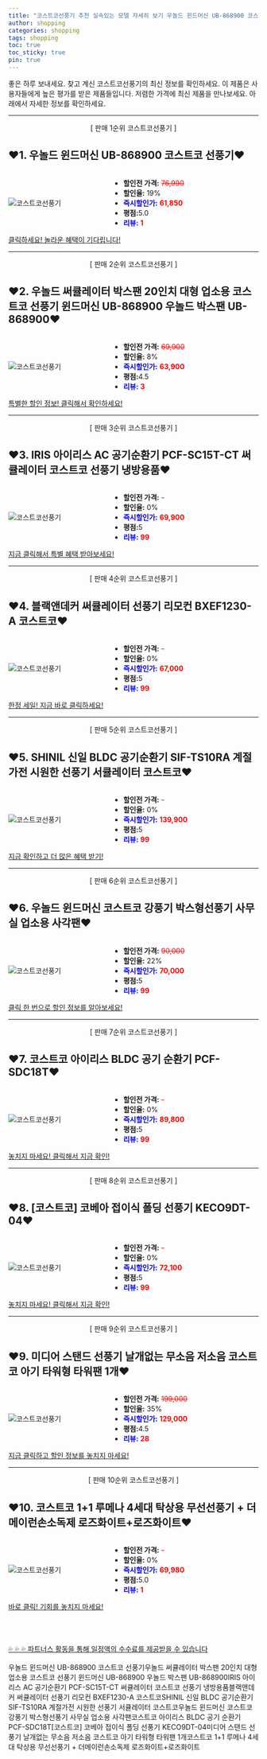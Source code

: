 ```yaml
---
title: "코스트코선풍기 추천 실속있는 모델 자세히 보기 우놀드 윈드머신 UB-868900 코스트코 선풍기"
author: shopping
categories: shopping
tags: shopping
toc: true
toc_sticky: true
pin: true
---
```

좋은 하루 보내세요. 찾고 계신 코스트코선풍기의 최신 정보를 확인하세요. 이 제품은 사용자들에게 높은 평가를 받은 제품들입니다. 저렴한 가격에 최신 제품을 만나보세요. 아래에서 자세한 정보를 확인하세요.

---
<p class="toplist" style="margin: 0 auto; display: block; width: fit-content;">[ 판매 1순위 코스트코선풍기 ]</p>

<h2><strong>❤️1. 우놀드 윈드머신 UB-868900 코스트코 선풍기❤️</strong></h2>

<div style="display: flex; align-items: center;">
    <div style="flex: 0.4;">
        <img src="https://thumbnail7.coupangcdn.com/thumbnails/remote/230x230ex/image/vendor_inventory/217b/82c8b7ccfe0f4d4cad50674d1880e1252da559b92893dbb3a3f29b3034e9.png" alt="코스트코선풍기" style="max-width: 100%;">
    </div>
    <div style="flex: 0.6; margin-left: 10px;">
        <ul>
            <li><strong>할인전 가격:</strong> <del style="color: red;">76,990</del></li>
            <li><strong>할인율:</strong> 19%</li>
            <li><span style='color:blue'><strong>즉시할인가:</strong></span> <span style='color:red'><strong>61,850</strong></span></li>
            <li><strong>평점:</strong>5.0</li>
            <li><span style='color:blue'><strong>리뷰:</strong></span> <span style='color:red'><strong>1</strong></span></li>
        </ul>
    </div>
</div>
<div class="center">
    <a href="https://selin100587001.github.io?lptag=AF9450613&subid=githubio&pageKey=8054733490&traceid=V0-153&itemId=22602907520&vendorItemId=90441765545" class="myButton">
        클릭하세요! 놀라운 혜택이 기다립니다!
    </a>
</div>


---
<p class="toplist" style="margin: 0 auto; display: block; width: fit-content;">[ 판매 2순위 코스트코선풍기 ]</p>

<h2><strong>❤️2. 우놀드 써큘레이터 박스팬 20인치 대형 업소용 코스트코 선풍기 윈드머신 UB-868900 우놀드 박스팬 UB-868900❤️</strong></h2>

<div style="display: flex; align-items: center;">
    <div style="flex: 0.4;">
        <img src="https://thumbnail10.coupangcdn.com/thumbnails/remote/230x230ex/image/vendor_inventory/39d9/5bd0ac8948bd4dffbaeafee69c0a774992d236afec82c6d9ad04cb9f86fd.jpg" alt="코스트코선풍기" style="max-width: 100%;">
    </div>
    <div style="flex: 0.6; margin-left: 10px;">
        <ul>
            <li><strong>할인전 가격:</strong> <del style="color: red;">69,900</del></li>
            <li><strong>할인율:</strong> 8%</li>
            <li><span style='color:blue'><strong>즉시할인가:</strong></span> <span style='color:red'><strong>63,900</strong></span></li>
            <li><strong>평점:</strong>4.5</li>
            <li><span style='color:blue'><strong>리뷰:</strong></span> <span style='color:red'><strong>3</strong></span></li>
        </ul>
    </div>
</div>
<div class="center">
    <a href="https://selin100587001.github.io?lptag=AF9450613&subid=githubio&pageKey=7193675097&traceid=V0-153&itemId=18168390730&vendorItemId=85317881627" class="myButton">
        특별한 할인 정보! 클릭해서 확인하세요!
    </a>
</div>


---
<p class="toplist" style="margin: 0 auto; display: block; width: fit-content;">[ 판매 3순위 코스트코선풍기 ]</p>

<h2><strong>❤️3. IRIS 아이리스 AC 공기순환기 PCF-SC15T-CT 써큘레이터 코스트코 선풍기 냉방용품❤️</strong></h2>

<div style="display: flex; align-items: center;">
    <div style="flex: 0.4;">
        <img src="https://thumbnail8.coupangcdn.com/thumbnails/remote/230x230ex/image/vendor_inventory/d9fe/a8e4a3e8ae1000bf3575b0f2e31b29a0d53f7379a5a820b8fe2a19590e9b.jpg" alt="코스트코선풍기" style="max-width: 100%;">
    </div>
    <div style="flex: 0.6; margin-left: 10px;">
        <ul>
            <li><strong>할인전 가격:</strong> <del style="color: red;">-</del></li>
            <li><strong>할인율:</strong> 0%</li>
            <li><span style='color:blue'><strong>즉시할인가:</strong></span> <span style='color:red'><strong>69,900</strong></span></li>
            <li><strong>평점:</strong>5</li>
            <li><span style='color:blue'><strong>리뷰:</strong></span> <span style='color:red'><strong>99</strong></span></li>
        </ul>
    </div>
</div>
<div class="center">
    <a href="https://selin100587001.github.io?lptag=AF9450613&subid=githubio&pageKey=8158837978&traceid=V0-153&itemId=23253477987&vendorItemId=90285877991" class="myButton">
        지금 클릭해서 특별 혜택 받아보세요!
    </a>
</div>


---
<p class="toplist" style="margin: 0 auto; display: block; width: fit-content;">[ 판매 4순위 코스트코선풍기 ]</p>

<h2><strong>❤️4. 블랙앤데커 써큘레이터 선풍기 리모컨 BXEF1230-A 코스트코❤️</strong></h2>

<div style="display: flex; align-items: center;">
    <div style="flex: 0.4;">
        <img src="https://thumbnail8.coupangcdn.com/thumbnails/remote/230x230ex/image/vendor_inventory/fd09/88143abcc33fc0ae064b4a2118d09a755a8868894ff097b4bfe4ff222136.jpg" alt="코스트코선풍기" style="max-width: 100%;">
    </div>
    <div style="flex: 0.6; margin-left: 10px;">
        <ul>
            <li><strong>할인전 가격:</strong> <del style="color: red;">-</del></li>
            <li><strong>할인율:</strong> 0%</li>
            <li><span style='color:blue'><strong>즉시할인가:</strong></span> <span style='color:red'><strong>67,000</strong></span></li>
            <li><strong>평점:</strong>5</li>
            <li><span style='color:blue'><strong>리뷰:</strong></span> <span style='color:red'><strong>99</strong></span></li>
        </ul>
    </div>
</div>
<div class="center">
    <a href="https://selin100587001.github.io?lptag=AF9450613&subid=githubio&pageKey=8240684155&traceid=V0-153&itemId=23716274178&vendorItemId=90741141336" class="myButton">
        한정 세일! 지금 바로 클릭하세요!
    </a>
</div>


---
<p class="toplist" style="margin: 0 auto; display: block; width: fit-content;">[ 판매 5순위 코스트코선풍기 ]</p>

<h2><strong>❤️5. SHINIL 신일 BLDC 공기순환기 SIF-TS10RA 계절가전 시원한 선풍기 서큘레이터 코스트코❤️</strong></h2>

<div style="display: flex; align-items: center;">
    <div style="flex: 0.4;">
        <img src="https://thumbnail9.coupangcdn.com/thumbnails/remote/230x230ex/image/vendor_inventory/87bd/847a32d6f1bb3ea3fa8ddf7d07e72cc607b846b0f2ca8784e17d593b21d2.png" alt="코스트코선풍기" style="max-width: 100%;">
    </div>
    <div style="flex: 0.6; margin-left: 10px;">
        <ul>
            <li><strong>할인전 가격:</strong> <del style="color: red;">-</del></li>
            <li><strong>할인율:</strong> 0%</li>
            <li><span style='color:blue'><strong>즉시할인가:</strong></span> <span style='color:red'><strong>139,900</strong></span></li>
            <li><strong>평점:</strong>5</li>
            <li><span style='color:blue'><strong>리뷰:</strong></span> <span style='color:red'><strong>99</strong></span></li>
        </ul>
    </div>
</div>
<div class="center">
    <a href="https://selin100587001.github.io?lptag=AF9450613&subid=githubio&pageKey=8040598131&traceid=V0-153&itemId=22510413683&vendorItemId=90417886934" class="myButton">
        지금 확인하고 더 많은 혜택 받기!
    </a>
</div>


---
<p class="toplist" style="margin: 0 auto; display: block; width: fit-content;">[ 판매 6순위 코스트코선풍기 ]</p>

<h2><strong>❤️6. 우놀드 윈드머신 코스트코 강풍기 박스형선풍기 사무실 업소용 사각팬❤️</strong></h2>

<div style="display: flex; align-items: center;">
    <div style="flex: 0.4;">
        <img src="https://thumbnail8.coupangcdn.com/thumbnails/remote/230x230ex/image/vendor_inventory/331e/d9d661dcce9ed3b479234e6c946e5dc9136fb1f55c2e474140d337a6c4e1.jpg" alt="코스트코선풍기" style="max-width: 100%;">
    </div>
    <div style="flex: 0.6; margin-left: 10px;">
        <ul>
            <li><strong>할인전 가격:</strong> <del style="color: red;">90,000</del></li>
            <li><strong>할인율:</strong> 22%</li>
            <li><span style='color:blue'><strong>즉시할인가:</strong></span> <span style='color:red'><strong>70,000</strong></span></li>
            <li><strong>평점:</strong>5</li>
            <li><span style='color:blue'><strong>리뷰:</strong></span> <span style='color:red'><strong>99</strong></span></li>
        </ul>
    </div>
</div>
<div class="center">
    <a href="https://selin100587001.github.io?lptag=AF9450613&subid=githubio&pageKey=8078876149&traceid=V0-153&itemId=22771671066&vendorItemId=90071663409" class="myButton">
        클릭 한 번으로 할인 정보를 알아보세요!
    </a>
</div>


---
<p class="toplist" style="margin: 0 auto; display: block; width: fit-content;">[ 판매 7순위 코스트코선풍기 ]</p>

<h2><strong>❤️7. 코스트코 아이리스 BLDC 공기 순환기 PCF-SDC18T❤️</strong></h2>

<div style="display: flex; align-items: center;">
    <div style="flex: 0.4;">
        <img src="https://thumbnail8.coupangcdn.com/thumbnails/remote/230x230ex/image/vendor_inventory/cd50/b370a61f6621fe0fa5561fa8388709506735d237ede4c85a8cbfe7b35463.png" alt="코스트코선풍기" style="max-width: 100%;">
    </div>
    <div style="flex: 0.6; margin-left: 10px;">
        <ul>
            <li><strong>할인전 가격:</strong> <del style="color: red;">-</del></li>
            <li><strong>할인율:</strong> 0%</li>
            <li><span style='color:blue'><strong>즉시할인가:</strong></span> <span style='color:red'><strong>89,800</strong></span></li>
            <li><strong>평점:</strong>5</li>
            <li><span style='color:blue'><strong>리뷰:</strong></span> <span style='color:red'><strong>99</strong></span></li>
        </ul>
    </div>
</div>
<div class="center">
    <a href="https://selin100587001.github.io?lptag=AF9450613&subid=githubio&pageKey=6557244182&traceid=V0-153&itemId=14663518418&vendorItemId=90620127379" class="myButton">
        놓치지 마세요! 클릭해서 지금 확인!
    </a>
</div>


---
<p class="toplist" style="margin: 0 auto; display: block; width: fit-content;">[ 판매 8순위 코스트코선풍기 ]</p>

<h2><strong>❤️8. [코스트코] 코베아 접이식 폴딩 선풍기 KECO9DT-04❤️</strong></h2>

<div style="display: flex; align-items: center;">
    <div style="flex: 0.4;">
        <img src="https://thumbnail6.coupangcdn.com/thumbnails/remote/230x230ex/image/vendor_inventory/6e6f/e39e759e398b289d0028d233c59efae39516610fe5f333b2a9d20f2dfb0d.png" alt="코스트코선풍기" style="max-width: 100%;">
    </div>
    <div style="flex: 0.6; margin-left: 10px;">
        <ul>
            <li><strong>할인전 가격:</strong> <del style="color: red;">-</del></li>
            <li><strong>할인율:</strong> 0%</li>
            <li><span style='color:blue'><strong>즉시할인가:</strong></span> <span style='color:red'><strong>72,100</strong></span></li>
            <li><strong>평점:</strong>5</li>
            <li><span style='color:blue'><strong>리뷰:</strong></span> <span style='color:red'><strong>99</strong></span></li>
        </ul>
    </div>
</div>
<div class="center">
    <a href="https://selin100587001.github.io?lptag=AF9450613&subid=githubio&pageKey=8248905687&traceid=V0-153&itemId=23745004163&vendorItemId=90769570667" class="myButton">
        놓치지 마세요! 클릭해서 지금 확인!
    </a>
</div>


---
<p class="toplist" style="margin: 0 auto; display: block; width: fit-content;">[ 판매 9순위 코스트코선풍기 ]</p>

<h2><strong>❤️9. 미디어 스탠드 선풍기 날개없는 무소음 저소음 코스트코 아기 타워형 타워팬 1개❤️</strong></h2>

<div style="display: flex; align-items: center;">
    <div style="flex: 0.4;">
        <img src="https://thumbnail10.coupangcdn.com/thumbnails/remote/230x230ex/image/vendor_inventory/0c61/684a5cc7f816e9fefb794743f9f4ead12dd9b1ae4da3ad02c6e300a11727.png" alt="코스트코선풍기" style="max-width: 100%;">
    </div>
    <div style="flex: 0.6; margin-left: 10px;">
        <ul>
            <li><strong>할인전 가격:</strong> <del style="color: red;">199,000</del></li>
            <li><strong>할인율:</strong> 35%</li>
            <li><span style='color:blue'><strong>즉시할인가:</strong></span> <span style='color:red'><strong>129,000</strong></span></li>
            <li><strong>평점:</strong>4.5</li>
            <li><span style='color:blue'><strong>리뷰:</strong></span> <span style='color:red'><strong>28</strong></span></li>
        </ul>
    </div>
</div>
<div class="center">
    <a href="https://selin100587001.github.io?lptag=AF9450613&subid=githubio&pageKey=7376572232&traceid=V0-153&itemId=19040293230&vendorItemId=81953972718" class="myButton">
        지금 클릭하고 할인 정보를 놓치지 마세요!
    </a>
</div>


---
<p class="toplist" style="margin: 0 auto; display: block; width: fit-content;">[ 판매 10순위 코스트코선풍기 ]</p>

<h2><strong>❤️10. 코스트코 1+1 루메나 4세대 탁상용 무선선풍기 + 더메이런손소독제 로즈화이트+로즈화이트❤️</strong></h2>

<div style="display: flex; align-items: center;">
    <div style="flex: 0.4;">
        <img src="https://thumbnail7.coupangcdn.com/thumbnails/remote/230x230ex/image/vendor_inventory/96a9/c97ef843e6ada58b00d2b3af756c499deab13f1d4d9a1752317b2749054d.jpg" alt="코스트코선풍기" style="max-width: 100%;">
    </div>
    <div style="flex: 0.6; margin-left: 10px;">
        <ul>
            <li><strong>할인전 가격:</strong> <del style="color: red;">-</del></li>
            <li><strong>할인율:</strong> 0%</li>
            <li><span style='color:blue'><strong>즉시할인가:</strong></span> <span style='color:red'><strong>69,980</strong></span></li>
            <li><strong>평점:</strong>5.0</li>
            <li><span style='color:blue'><strong>리뷰:</strong></span> <span style='color:red'><strong>1</strong></span></li>
        </ul>
    </div>
</div>
<div class="center">
    <a href="https://selin100587001.github.io?lptag=AF9450613&subid=githubio&pageKey=8072185298&traceid=V0-153&itemId=22727546689&vendorItemId=81266999712" class="myButton">
        바로 클릭! 기회를 놓치지 마세요!
    </a>
</div>

<br><br><br>[💦 💦 💦 파트너스 활동을 통해 일정액의 수수료를 제공받을 수 있습니다](https://link.coupang.com/a/bcpT2c)<br><br>우놀드 윈드머신 UB-868900 코스트코 선풍기우놀드 써큘레이터 박스팬 20인치 대형 업소용 코스트코 선풍기 윈드머신 UB-868900 우놀드 박스팬 UB-868900IRIS 아이리스 AC 공기순환기 PCF-SC15T-CT 써큘레이터 코스트코 선풍기 냉방용품블랙앤데커 써큘레이터 선풍기 리모컨 BXEF1230-A 코스트코SHINIL 신일 BLDC 공기순환기 SIF-TS10RA 계절가전 시원한 선풍기 서큘레이터 코스트코우놀드 윈드머신 코스트코 강풍기 박스형선풍기 사무실 업소용 사각팬코스트코 아이리스 BLDC 공기 순환기 PCF-SDC18T[코스트코] 코베아 접이식 폴딩 선풍기 KECO9DT-04미디어 스탠드 선풍기 날개없는 무소음 저소음 코스트코 아기 타워형 타워팬 1개코스트코 1+1 루메나 4세대 탁상용 무선선풍기 + 더메이런손소독제 로즈화이트+로즈화이트